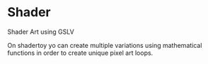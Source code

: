 # Shader
Shader Art using GSLV

On shadertoy yo can create multiple variations using mathematical functions in order to create unique pixel art loops.

